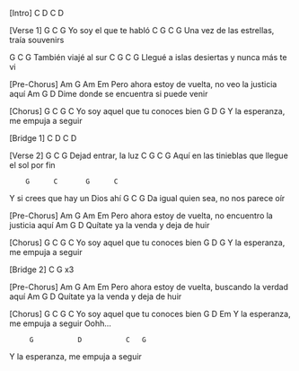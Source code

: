 [Intro]
C D C D
 
[Verse 1]
G          C        G
Yo soy el que te habló
     C            G          C         G
Una vez de las estrellas, traía souvenirs
 
  G         C      G
También viajé al sur
    C              G        C           G
Llegué a islas desiertas y nunca más te vi
 
[Pre-Chorus]
            Am          G        Am                Em
Pero ahora estoy  de vuelta, no veo la justicia aquí
Am                G                 D
Dime donde se encuentra si puede venir
 
[Chorus]
G        C       G           C
Yo soy aquel que tu conoces bien
          G           D        G
Y la esperanza, me empuja a seguir
 
[Bridge 1]
C  D  C  D
 
[Verse 2]
G        C        G
Dejad entrar, la luz
  C             G           C               G
Aquí en las tinieblas que llegue el sol por fin
 
        G      C       G      C
Y si crees que hay un Dios ahí
              G        C            G
Da igual quien sea, no nos parece oír
 
[Pre-Chorus]
            Am         G           Am                   Em
Pero ahora estoy  de vuelta, no encuentro la justicia aquí
Am             G                D
Quítate ya la venda y deja de huir
 
[Chorus]
G        C      G            C
Yo soy aquel que tu conoces bien
         G            D         G
Y la esperanza, me empuja a seguir
 
[Bridge 2]
C G x3
 
[Pre-Chorus]
             Am       G        Am                Em
Pero ahora estoy de vuelta, buscando la verdad aquí
Am            G                   D
Quítate ya la venda y deja de huir
 
[Chorus]
    G     C      G             C
Yo soy aquel que tu conoces bien
         G           D          Em
Y la esperanza, me empuja a seguir Oohh...
 
         G           D           C   G
Y la esperanza, me empuja a seguir